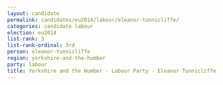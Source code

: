 ```yaml
---
layout: candidate
permalink: candidates/eu2014/labour/eleanor-tunnicliffe/
categories: candidate labour
election: eu2014
list-rank: 3
list-rank-ordinal: 3rd
person: eleanor-tunnicliffe
region: yorkshire-and-the-humber
party: labour
title: Yorkshire and the Humber - Labour Party - Eleanor Tunnicliffe
---
```

